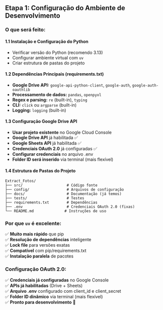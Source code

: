 ## **Etapa 1: Configuração do Ambiente de Desenvolvimento**

### **O que será feito:**

#### **1.1 Instalação e Configuração do Python**
- Verificar versão do Python (recomendo 3.13)
- Configurar ambiente virtual com `uv`
- Criar estrutura de pastas do projeto

#### **1.2 Dependências Principais (requirements.txt)**
- **Google Drive API:** `google-api-python-client`, `google-auth`, `google-auth-oauthlib`
- **Processamento de dados:** `pandas`, `openpyxl`
- **Regex e parsing:** `re` (built-in), `typing`
- **CLI:** `click` ou `argparse` (built-in)
- **Logging:** `logging` (built-in)

#### **1.3 Configuração Google Drive API**
- **Usar projeto existente** no Google Cloud Console
- **Google Drive API** já habilitada ✅
- **Google Sheets API** já habilitada ✅
- **Credenciais OAuth 2.0** já configuradas ✅
- **Configurar credenciais** no arquivo .env
- **Folder ID será inserido** via terminal (mais flexível)

#### **1.4 Estrutura de Pastas do Projeto**
```
Extract_Fotos/
├── src/                    # Código fonte
├── config/                 # Arquivos de configuração
├── docs/                   # Documentação (já temos)
├── tests/                  # Testes
├── requirements.txt        # Dependências
├── .env                    # Credenciais OAuth 2.0 (fixas)
└── README.md              # Instruções de uso
```

### **Por que `uv` é excelente:**
✅ **Muito mais rápido** que pip  
✅ **Resolução de dependências** inteligente  
✅ **Lock file** para versões exatas  
✅ **Compatível** com pip/requirements.txt  
✅ **Instalação paralela** de pacotes  

### **Configuração OAuth 2.0:**
✅ **Credenciais já configuradas** no Google Console  
✅ **APIs já habilitadas** (Drive + Sheets)  
✅ **Arquivo .env** configurado com client_id e client_secret  
✅ **Folder ID dinâmico** via terminal (mais flexível)  
✅ **Pronto para desenvolvimento** 🚀
